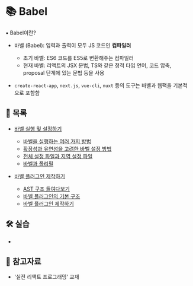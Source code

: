 # 📚 Babel

▪ Babel이란?

- 바벨 (Babel): 입력과 출력이 모두 JS 코드인 **컴파일러**

  - 초기 바벨: ES6 코드를 ES5로 변환해주는 컴파일러
  - 현재 바벨: 리액트의 JSX 문법, TS와 같은 정적 타입 언어, 코드 압축, proposal 단계에 있는 문법 등을 사용

- `create-react-app`, `next.js`, `vue-cli`, `nuxt` 등의 도구는 바벨과 웹팩을 기본적으로 포함함

## 📃 목록

- [바벨 실행 및 설정하기](./babel_base.md)

  - [바벨을 실행하는 여러 가지 방법](./babel_execution.md)
  - [확장성과 유연성을 고려한 바벨 설정 방법](./babel_configuration.md)
  - [전체 설정 파일과 지역 설정 파일](./babel_config_file.md)
  - [바벨과 폴리필](./babel_polyfill.md)

- [바벨 플러그인 제작하기](./babel_plugin.md)

  - [AST 구조 들여다보기](./ast_structure.md)
  - [바벨 플러그인의 기본 구조](./babel_plugin_base_structure.md)
  - [바벨 플러그인 제작하기](./babel_plugin_creation.md)

## 🛠 실습

- []()

## 🔎 참고자료

- '실전 리액트 프로그래밍' 교재
